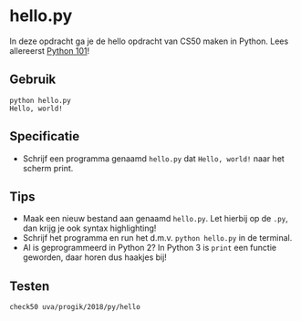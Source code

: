 # hello.py

In deze opdracht ga je de hello opdracht van CS50 maken in Python. Lees allereerst [Python 101](/theory/python-101)!

## Gebruik

	python hello.py
	Hello, world!

## Specificatie

* Schrijf een programma genaamd `hello.py` dat `Hello, world!` naar het scherm print.

## Tips

* Maak een nieuw bestand aan genaamd `hello.py`. Let hierbij op de `.py`, dan krijg je ook syntax highlighting!
* Schrijf het programma en run het d.m.v. `python hello.py` in de terminal.
* Al is geprogrammeerd in Python 2? In Python 3 is `print` een functie geworden, daar horen dus haakjes bij!

## Testen

	check50 uva/progik/2018/py/hello
